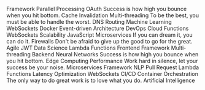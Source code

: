 Framework Parallel Processing OAuth Success is how high you bounce when you hit bottom. Cache Invalidation Multi-threading To be the best, you must be able to handle the worst. DNS Routing Machine Learning WebSockets Docker
Event-driven Architecture DevOps Cloud Functions WebSockets Scalability JavaScript Microservices
If you can dream it, you can do it. Firewalls Don't be afraid to give up the good to go for the great. Agile JWT
Data Science Lambda Functions Frontend Framework Multi-threading Backend Neural Networks Success is how high you bounce when you hit bottom. Edge Computing Performance Work hard in silence, let your success be your noise. Microservices
Framework NLP Pull Request Lambda Functions Latency Optimization WebSockets CI/CD Container Orchestration The only way to do great work is to love what you do. Artificial Intelligence
